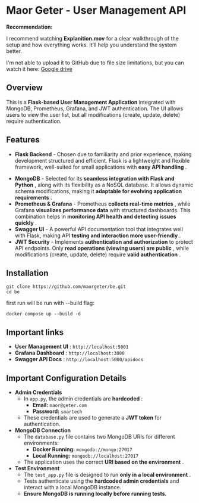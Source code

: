 
# **Maor Geter - User Management API**

**Recommendation:**

I recommend watching **Explanition.mov** for a clear walkthrough of the setup and how everything works. It’ll help you understand the system better.

I'm not able to upload it to GitHub due to file size limitations, but you can watch it here: [Google drive](https://drive.google.com/file/d/1x11J7CT0T9UEjLQmC-SCKmC-61O1TKOk/view?usp=sharing)

## **Overview**

This is a **Flask-based User Management Application** integrated with MongoDB, Prometheus, Grafana, and JWT authentication. The UI allows users to view the user list, but all modifications (create, update, delete) require authentication.

## **Features**

- **Flask Backend** - Chosen due to familiarity and prior experience, making development structured and efficient. Flask is a lightweight and flexible framework, well-suited for small applications with  **easy API handling** .

* **MongoDB** - Selected for its  **seamless integration with Flask and Python** , along with its flexibility as a NoSQL database. It allows dynamic schema modifications, making it  **adaptable for evolving application requirements** .
* **Prometheus & Grafana** - Prometheus  **collects real-time metrics** , while Grafana **visualizes performance data** with structured dashboards. This combination helps in  **monitoring API health and detecting issues quickly** .
* **Swagger UI** - A powerful API documentation tool that integrates well with Flask, making API  **testing and interaction more user-friendly** .
* **JWT Security** - Implements **authentication and authorization** to protect API endpoints. Only  **read operations (viewing users) are public** , while modifications (create, update, delete) require  **valid authentication** .

## Installation

```
git clone https://github.com/maorgeter/be.git
cd be
```

first run will be run with --build flag:

```
docker compose up --build -d
```

## Important links

* **User Management UI** : `http://localhost:5001`
* **Grafana Dashboard** : `http://localhost:3000`
* **Swagger API Docs** : `http://localhost:5000/apidocs`

## Important Configuration Details

* **Admin Credentials**
  * In `app.py`, the admin credentials are  **hardcoded** :
    * **Email:** `maor@geter.com`
    * **Password:** `smartech`
  * These credentials are used to generate a **JWT token** for authentication.
* **MongoDB Connection**
  * The `database.py` file contains two MongoDB URIs for different environments:
    * **Docker Running:** `mongodb://mongo:27017`
    * **Local Running:** `mongodb://localhost:27017`
  * The application uses the correct  **URI based on the environment** .
* **Test Environment**
  * The `test_app.py` file is designed to run  **only in a local environment** .
  * Tests authenticate using the **hardcoded admin credentials** and interact with a local MongoDB instance.
  * **Ensure MongoDB is running locally before running tests.**
